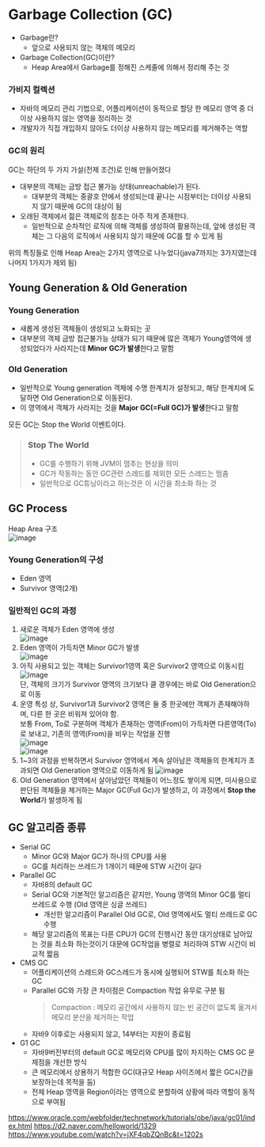 # Garbage Collection (GC)

- Garbage란?
  - 앞으로 사용되지 않는 객체의 메모리
- Garbage Collection(GC)이란?
  - Heap Area에서 Garbage를 정해진 스케줄에 의해서 정리해 주는 것

### 가비지 컬렉션
- 자바의 메모리 관리 기법으로, 어플리케이션이 동적으로 할당 한 메모리 영역 중 더이상 사용하지 않는 영역을 정리하는 것
- 개발자가 직접 개입하지 않아도 더이상 사용하지 않는 메모리를 제거해주는 역할

### GC의 원리
GC는 하단의 두 가지 가설(전제 조건)로 인해 만들어졌다

- 대부분의 객체는 금방 접근 불가능 상태(unreachable)가 된다.
  - 대부분의 객체는 중괄호 안에서 생성되는데 끝나는 시점부터는 더이상 사용되지 않기 때문에 GC의 대상이 됨
- 오래된 객체에서 젊은 객체로의 참조는 아주 적게 존재한다.
  - 일반적으로 순차적인 로직에 의해 객체를 생성하여 활용하는데, 앞에 생성된 객체는 그 다음의 로직에서 사용되지 않기 때문에 GC를 할 수 있게 됨

위의 특징들로 인해 Heap Area는 2가지 영역으로 나누었다(java7까지는 3가지였는데 나머지 1가지가 제외 됨)

## Young Generation & Old Generation

### Young Generation
- 새롭게 생성된 객체들이 생성되고 노화되는 곳
- 대부분의 객체 금방 접근불가능 상태가 되기 때문에 많은 객체가 Young영역에 생성되었다가 사라지는데 **Minor GC가 발생**한다고 말함

### Old Generation
- 일반적으로 Young generation 객체에 수명 한계치가 설정되고, 해당 한계치에 도달하면 Old Generation으로 이동된다.
- 이 영역에서 객체가 사라지는 것을 **Major GC(=Full GC)가 발생**한다고 말함


모든 GC는 Stop the World 이벤트이다.

>### Stop The World
>- GC를 수행하기 위해 JVM이 멈추는 현상을 의미
>- GC가 작동하는 동안 GC관련 스레드를 제외한 모든 스레드는 멈춤
>- 일반적으로 GC튜닝이라고 하는것은 이 시간을 최소화 하는 것

## GC Process
Heap Area 구조<br>
![image](/java-spring/img/JAVA-SPRING-garbage_collection_heap_area.PNG)


### Young Generation의 구성
- Eden 영역
- Survivor 영역(2개)

### 일반적인 GC의 과정
1. 새로운 객체가 Eden 영역에 생성<br>
![image](/java-spring/img/JAVA-SPRING-garbage_collection_process_3.PNG)<br>
2. Eden 영역이 가득차면 Minor GC가 발생<br>
![image](/java-spring/img/JAVA-SPRING-garbage_collection_process_4.PNG)<br>
3. 아직 사용되고 있는 객체는 Survivor1영역 혹은 Survivor2 영역으로 이동시킴 <br>
![image](/java-spring/img/JAVA-SPRING-garbage_collection_process_5.PNG)<br>
단, 객체의 크기가 Survivor 영역의 크기보다 클 경우에는 바로 Old Generation으로 이동
4. 운영 특성 상, Survivor1과 Survivor2 영역은 둘 중 한곳에만 객체가 존재해야하며, 다른 한 곳은 비워져 있어야 함.<br> 보통 From, To로 구분하며 객체가 존재하는 영역(From)이 가득차면 다른영역(To)로 보내고, 기존의 영역(From)을 비우는 작업을 진행<br>
![image](/java-spring/img/JAVA-SPRING-garbage_collection_process_6.PNG)<br>
![image](/java-spring/img/JAVA-SPRING-garbage_collection_process_7.PNG)<br>
5. 1~3의 과정을 반복하면서 Survivor 영역에서 계속 살아남은 객체들의 한계치가 초과되면 Old Generation 영역으로 이동하게 됨
![image](/java-spring/img/JAVA-SPRING-garbage_collection_process_8.PNG)<br>
6. Old Generation 영역에서 살아남았던 객체들이 어느정도 쌓이게 되면, 미사용으로 판단된 객체들을 제거하는 Major GC(Full Gc)가 발생하고, 이 과정에서 **Stop the World**가 발생하게 됨


## GC 알고리즘 종류
- Serial GC
  - Minor GC와 Major GC가 하나의 CPU를 사용
  - GC를 처리하는 쓰레드가 1개이기 때문에 STW 시간이 길다
- Parallel GC
  - 자바8의 default GC
  - Serial GC와 기본적인 알고리즘은 같지만, Young 영역의 Minor GC를 멀티 쓰레드로 수행 (Old 영역은 싱글 쓰레드)
    - 개선한 알고리즘이 Parallel Old GC로, Old 영역에서도 멀티 쓰레드로 GC 수행
  - 해당 알고리즘의 목표는 다른 CPU가 GC의 진행시간 동안 대기상태로 남아있는 것을 최소화 하는것이기 대문에 GC작업을 병렬로 처리하여 STW 시간이 비교적 짧음
- CMS GC
  - 어플리케이션의 스레드와 GC스레드가 동시에 실행되어 STW를 최소화 하는 GC
  - Parallel GC와 가장 큰 차이점은 Compaction 작업 유무로 구분 됨<br>
    > Compaction : 메모리 공간에서 사용하지 않는 빈 공간이 없도록 옮겨서 메모리 분산을 제거하는 작업
  - 자바9 이후로는 사용되지 않고, 14부터는 지원이 종료됨
- G1 GC
  - 자바9버전부터의 default GC로 메모리와 CPU를 많이 차지하는 CMS GC 문제점을 개선한 방식
  - 큰 메모리에서 상용하기 적합한 GC(대규모 Heap 사이즈에서 짧은 GC시간을 보장하는데 목적을 둠)
  - 전체 Heap 영역을 Region이라는 영역으로 분할하여 상황에 따라 역할이 동적으로 부여됨



https://www.oracle.com/webfolder/technetwork/tutorials/obe/java/gc01/index.html
https://d2.naver.com/helloworld/1329
https://www.youtube.com/watch?v=jXF4qbZQnBc&t=1202s
